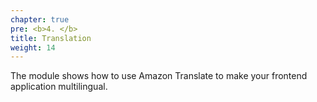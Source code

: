 ```yaml
---
chapter: true
pre: <b>4. </b>
title: Translation
weight: 14
---
```


The module shows how to use Amazon Translate to make your frontend application multilingual.